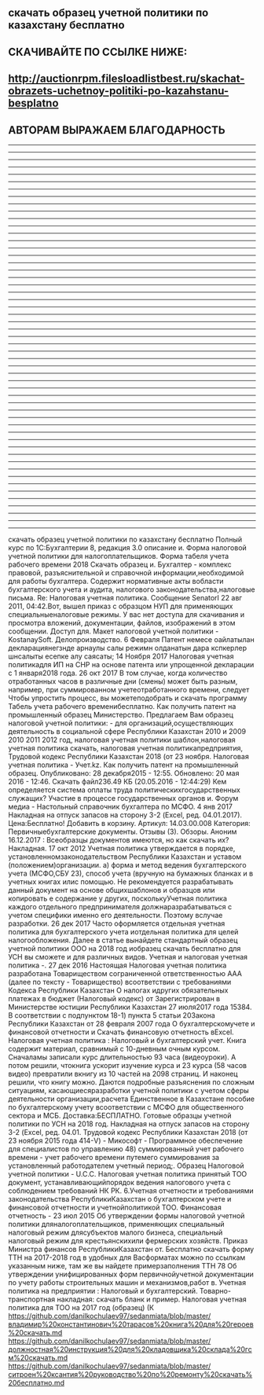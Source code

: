 скачать образец учетной политики по казахстану бесплатно
--------------------------------------------------
СКАЧИВАЙТЕ ПО ССЫЛКЕ НИЖЕ:
--------------------------------------------------
http://auctionrpm.filesloadlistbest.ru/skachat-obrazets-uchetnoy-politiki-po-kazahstanu-besplatno
--------------------------------------------------
АВТОРАМ ВЫРАЖАЕМ БЛАГОДАРНОСТЬ
--------------------------------------------------
--------------------------------------------------
--------------------------------------------------
--------------------------------------------------
--------------------------------------------------
--------------------------------------------------
--------------------------------------------------
--------------------------------------------------
--------------------------------------------------
--------------------------------------------------
--------------------------------------------------
--------------------------------------------------
--------------------------------------------------
--------------------------------------------------
--------------------------------------------------
--------------------------------------------------
--------------------------------------------------
--------------------------------------------------
--------------------------------------------------
--------------------------------------------------
--------------------------------------------------
--------------------------------------------------
--------------------------------------------------
--------------------------------------------------
--------------------------------------------------
--------------------------------------------------
--------------------------------------------------
--------------------------------------------------
--------------------------------------------------
--------------------------------------------------
--------------------------------------------------
--------------------------------------------------
--------------------------------------------------
--------------------------------------------------
--------------------------------------------------
--------------------------------------------------
--------------------------------------------------
--------------------------------------------------
--------------------------------------------------
--------------------------------------------------
--------------------------------------------------
--------------------------------------------------
--------------------------------------------------
--------------------------------------------------
--------------------------------------------------
--------------------------------------------------
--------------------------------------------------
--------------------------------------------------
--------------------------------------------------
--------------------------------------------------
--------------------------------------------------
--------------------------------------------------
--------------------------------------------------
--------------------------------------------------
скачать образец учетной политики по казахстану бесплатно Полный курс по 1С:Бухгалтерии 8, редакция 3.0  описание и. Форма налоговой учетной политики для налогоплательщиков. Форма табеля учета рабочего времени 2018  Скачать образец и. Бухгалтер - комплекс правовой, разъяснительной и справочной информации,необходимой для работы бухгалтера. Содержит нормативные акты вобласти бухгалтерского учета и аудита, налогового законодательства,налоговые письма. Re: Налоговая учетная политика. Сообщение SenatorI  22 авг 2011, 04:42.Вот, вышел приказ с образцом НУП для применяющих специальныеналоговые режимы. У вас нет доступа для скачивания и просмотра вложений, документации, файлов, изображений в этом сообщении. Доступ для. Макет налоговой учетной политики - KostanaySoft. Делопроизводство. 6 Февраля Патент немесе оайлатылан декларациянегзнде арнаулы салы режимн олданатын дара кспкерлер шнсалыты есепке алу саясаты; 14 Ноября 2017 Налоговая учетная политикадля ИП на СНР на основе патента или упрощенной декларации с 1 января2018 года. 26 окт 2017  В том случае, когда количество отработанных часов в различные дни (смены) может быть разным, например, при суммированном учетеотработанного времени, следует  Чтобы упростить процесс, вы можетеподобрать и скачать программу Табель учета рабочего временибесплатно. Как получить патент на промышленный образец  Министерство. Предлагаем Вам образец налоговой учетной политики: - для организаций,осуществляющих деятельность в социальной сфере Республики Казахстан 2010 и 2009 2010 2011 2012 год, налоговая учетная политики шаблон,налоговая учетная политика скачать, налоговая учетная политикапредприятия,
Трудовой кодекс Республики Казахстан 2018 (от 23 ноября. Налоговая учетная политика - Учет.kz. Как получить патент на промышленный образец. Опубликовано: 28 декабря2015 - 12:55. Обновлено: 20 мая 2016 - 12:46. Скачать файл236.49 КБ (20.05.2016 - 12:44:29)  Кем определяется система оплаты труда политическихгосударственных служащих? Участие в процессе государственных органов и. Форум медиа - Настольный справочник бухгалтера по МСФО. 4 янв 2017  Накладная на отпуск запасов на сторону З-2 (Excel, ред. 04.01.2017). Цена:Бесплатно! Добавить в корзину. Артикул: 14.03.00.008 Категория: Первичныебухгалтерские документы. Отзывы (3). Обзоры. Аноним  16.12.2017 : Всеобразцы документов имеются, но как скачать их? Накладная. 17 окт 2012  Учетная политика утверждается в порядке, установленномзаконодательством Республики Казахстан и уставом (положением)организации.  а) форма и метод ведения бухгалтерского учета (МСФО,СБУ 23), способ учета (вручную на бумажных бланках и в учетных книгах илис помощью. Не рекомендуется разрабатывать данный документ на основе общихшаблонов и образцов или копировать е содержание у других, посколькуУчетная политика каждого отдельного предпринимателя должнаразрабатываться с учетом специфики именно его деятельности. Поэтому вслучае разработки. 26 дек 2017  Часто оформляется отдельная учетная политика для бухгалтерского учета иотдельная политика для целей налогообложения. Далее в статье вынайдете стандартный образец учетной политики ООО на 2018 год иобразец скачать бесплатно для УСН вы сможете и для различных видов. Учетная и налоговая учетная политика  -. 27 дек 2016  Настоящая Налоговая учетная политика разработана Товариществом сограниченной ответственностью ААА (далее по тексту - Товарищество) всоответствии с требованиями Кодекса Республики Казахстан О налогах идругих обязательных платежах в бюджет (Налоговый кодекс) от
Зарегистрирован в Министерстве юстиции Республики Казахстан 27 июля2017 года  15384. В соответствии с подпунктом 18-1) пункта 5 статьи 20Закона Республики Казахстан от 28 февраля 2007 года О бухгалтерскомучете и финансовой отчетности и  Скачать финансовую отчетность вExcel. Налоговая учетная политика : Налоговый и бухгалтерский учет. Книга содержит материал, сравнимый с 10-дневным очным курсом. Сначаламы записали курс длительностью 93 часа (видеоуроки). А потом решили, чтокнига ускорит изучение курса  и 23 курса (58 часов видео) превратили вкнигу из 10 частей на 2098 страниц. И наконец  решили, что книгу можно. Даются подробные разъяснения по сложным ситуациям, касающиесяразработки учетной политики с учетом сферы деятельности организации,расчета  Единственное в Казахстане пособие по бухгалтерскому учету всоответствии с МСФО для общественного сектора и МСБ.  Доставка:БЕСПЛАТНО. Готовые образцы учетной политики по УСН на 2018 год. Накладная на отпуск запасов на сторону З-2 (Excel, ред. 04.01. Трудовой кодекс Республики Казахстан 2018 (от 23 ноября 2015 года  414-V) - Микософт - Программное обеспечение для специалистов по управлению 48) суммированный учет рабочего времени - учет рабочего времени путемего суммирования за установленный работодателем учетный период;. Образец Налоговой учетной политики - U.C.C. Налоговая учетная политика  принятый ТОО документ, устанавливающийпорядок ведения налогового учета с соблюдением требований НК РК. 6.Учетная  отчетности и требованиями законодательства РеспубликиКазахстан о бухгалтерском учете и финансовой отчетности и учетнойполитикой ТОО. Финансовая отчетность -
23 июл 2015  Об утверждении формы налоговой учетной политики дляналогоплательщиков, применяющих специальный налоговый режим длясубъектов малого бизнеса, специальный налоговый режим для крестьянскихили фермерских хозяйств. Приказ Министра финансов РеспубликиКазахстан от. Бесплатно скачать форму ТТН на 2017-2018 год в удобных для Васформатах можно по ссылкам указанным ниже, там же вы найдете примерзаполнения ТТН  78 Об утверждении унифицированных форм первичнойучетной документации по учету работы строительных машин и механизмов,работ в. Учетная политика на предприятии : Налоговый и бухгалтерский. Товарно-транспортная накладная: скачать бланк и пример. Налоговая учетная политика для ТОО на 2017 год (образец) (К
https://github.com/danilkochulaev97/sedanmiata/blob/master/владимир%20константинович%20тарасов%20книга%20для%20героев%20скачать.md
https://github.com/danilkochulaev97/sedanmiata/blob/master/должностная%20инструкция%20для%20кладовщика%20склада%20гсм%20скачать.md
https://github.com/danilkochulaev97/sedanmiata/blob/master/ситроен%20ксантия%20руководство%20по%20ремонту%20скачать%20бесплатно.md